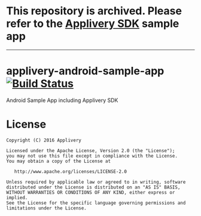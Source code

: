 # This repository is archived. Please refer to the [Applivery SDK](https://github.com/applivery/applivery-android-sdk) sample app
---

# applivery-android-sample-app  [![Build Status](https://travis-ci.org/applivery/applivery-android-sample-app.svg?branch=master)](https://travis-ci.org/applivery/applivery-android-sample-app) 
<!--[![codecov.io](https://codecov.io/github/applivery/applivery-android-sample-app/coverage.svg?branch=master)](https://codecov.io/github/applivery/applivery-android-sample-app)-->

Android Sample App including Applivery SDK


License
=======

    Copyright (C) 2016 Applivery

    Licensed under the Apache License, Version 2.0 (the "License");
    you may not use this file except in compliance with the License.
    You may obtain a copy of the License at

       http://www.apache.org/licenses/LICENSE-2.0

    Unless required by applicable law or agreed to in writing, software
    distributed under the License is distributed on an "AS IS" BASIS,
    WITHOUT WARRANTIES OR CONDITIONS OF ANY KIND, either express or implied.
    See the License for the specific language governing permissions and
    limitations under the License.
